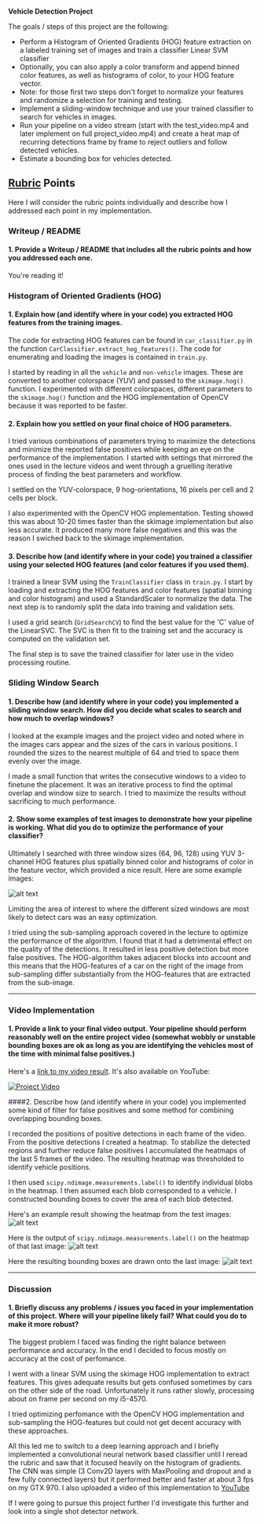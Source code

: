 **Vehicle Detection Project**

The goals / steps of this project are the following:

* Perform a Histogram of Oriented Gradients (HOG) feature extraction on a labeled training set of images and train a classifier Linear SVM classifier
* Optionally, you can also apply a color transform and append binned color features, as well as histograms of color, to your HOG feature vector. 
* Note: for those first two steps don't forget to normalize your features and randomize a selection for training and testing.
* Implement a sliding-window technique and use your trained classifier to search for vehicles in images.
* Run your pipeline on a video stream (start with the test_video.mp4 and later implement on full project_video.mp4) and create a heat map of recurring detections frame by frame to reject outliers and follow detected vehicles.
* Estimate a bounding box for vehicles detected.

[//]: # (Image References)
[image1]: ./examples/output_detections.png
[image2]: ./examples/output_heatmap.png
[image3]: ./examples/output_labels.png
[image4]: ./examples/output_vehicles.png

## [Rubric](https://review.udacity.com/#!/rubrics/513/view) Points
Here I will consider the rubric points individually and describe how I addressed each point in my implementation.  
### Writeup / README

#### 1. Provide a Writeup / README that includes all the rubric points and how you addressed each one.
You're reading it!

### Histogram of Oriented Gradients (HOG)

#### 1. Explain how (and identify where in your code) you extracted HOG features from the training images.

The code for extracting HOG features can be found in `car_classifier.py` in the function `CarClassifier.extract_hog_features()`. The code for enumerating and loading the images is contained in `train.py`.

I started by reading in all the `vehicle` and `non-vehicle` images. These are converted to another colorspace (YUV) and passed to the `skimage.hog()` function. I experimented with different colorspaces, different parameters to the `skimage.hog()` function and the HOG implementation of OpenCV because it was reported to be faster.

#### 2. Explain how you settled on your final choice of HOG parameters.

I tried various combinations of parameters trying to maximize the detections and minimize the reported false positives while keeping an eye on the performance of the implementation. I started with settings that mirrored the ones used in the lecture videos and went through a gruelling iterative process of finding the best parameters and workflow.

I settled on the YUV-colorspace, 9 hog-orientations, 16 pixels per cell and 2 cells per block.

I also experimented with the OpenCV HOG implementation. Testing showed this was about 10-20 times faster than the skimage implementation but also less accurate. It produced many more false negatives and this was the reason I swiched back to the skimage implementation.

#### 3. Describe how (and identify where in your code) you trained a classifier using your selected HOG features (and color features if you used them).

I trained a linear SVM using the `TrainClassifier` class in `train.py`. I start by loading and extracting the HOG features and color features (spatial binning and color histogram) and used a StandardScaler to normalize the data. The next step is to randomly split the data into training and validation sets.

I used a grid search (`GridSearchCV`) to find the best value for the 'C' value of the LinearSVC. The SVC is then fit to the training set and the accuracy is computed on the validation set.

The final step is to save the trained classifier for later use in the video processing routine.

### Sliding Window Search

#### 1. Describe how (and identify where in your code) you implemented a sliding window search.  How did you decide what scales to search and how much to overlap windows?

I looked at the example images and the project video and noted where in the images cars appear and the sizes of the cars in various positions. I rounded the sizes to the nearest multiple of 64 and tried to space them evenly over the image.

I made a small function that writes the consecutive windows to a video to finetune the placement. It was an iterative process to find the optimal overlap and window size to search. I tried to maximize the results without sacrificing to much performance.

#### 2. Show some examples of test images to demonstrate how your pipeline is working.  What did you do to optimize the performance of your classifier?

Ultimately I searched with three window sizes (64, 96, 128)  using YUV 3-channel HOG features plus spatially binned color and histograms of color in the feature vector, which provided a nice result.  Here are some example images:

![alt text][image1]

Limiting the area of interest to where the different sized windows are most likely to detect cars was an easy optimization.

I tried using the sub-sampling approach covered in the lecture to optimize the performance of the algorithm. I found that it had a detrimental effect on the quality of the detections. It resulted in less positive detection but more false positives. The HOG-algorithm takes adjacent blocks into account and this means that the HOG-features of a car on the right of the image from sub-sampling differ substantially from the HOG-features that are extracted from the sub-image.

---

### Video Implementation

#### 1. Provide a link to your final video output.  Your pipeline should perform reasonably well on the entire project video (somewhat wobbly or unstable bounding boxes are ok as long as you are identifying the vehicles most of the time with minimal false positives.)
Here's a [link to my video result](./output_images/project_video_processed.mp4). It's also available on YouTube:

[![Project Video](https://img.youtube.com/vi/MvKrEurBpF0/0.jpg)](https://www.youtube.com/watch?v=MvKrEurBpF0)

####2. Describe how (and identify where in your code) you implemented some kind of filter for false positives and some method for combining overlapping bounding boxes.

I recorded the positions of positive detections in each frame of the video. From the positive detections I created a heatmap. To stabilize the detected regions and further reduce false positives I accumulated the heatmaps of the last 5 frames of the video. The resulting heatmap was thresholded to identify vehicle positions.

 I then used `scipy.ndimage.measurements.label()` to identify individual blobs in the heatmap.  I then assumed each blob corresponded to a vehicle.  I constructed bounding boxes to cover the area of each blob detected.  

Here's an example result showing the heatmap from the test images:
![alt text][image2]

Here is the output of `scipy.ndimage.measurements.label()` on the heatmap of that last image:
![alt text][image3]

Here the resulting bounding boxes are drawn onto the last image:
![alt text][image4]

---

### Discussion

#### 1. Briefly discuss any problems / issues you faced in your implementation of this project.  Where will your pipeline likely fail?  What could you do to make it more robust?

The biggest problem I faced was finding the right balance between performance and accuracy. In the end I decided to focus mostly on accuracy at the cost of perfomance. 

I went with a linear SVM using the skimage HOG implementation to extract features. This gives adequate results but gets confused sometimes by cars on the other side of the road. Unfortunately it runs rather slowly, processing about on frame per second on my i5-4570.

I tried optimizing perfomance with the OpenCV HOG implementation and sub-sampling the HOG-features but could not get decent accuracy with these approaches.

All this led me to switch to a deep learning approach and I briefly implemented a convolutional neural network based classifier until I reread the rubric and saw that it focused heavily on the histogram of gradients. The CNN was simple (3 Conv2D layers with MaxPooling and dropout and a few fully connected layers) but it performed better and faster at about 3 fps on my GTX 970. I also uploaded a video of this implementation to [YouTube](https://www.youtube.com/watch?v=KVeJqd9-O4A)

If I were going to pursue this project further I'd investigate this further and look into a single shot detector network.

